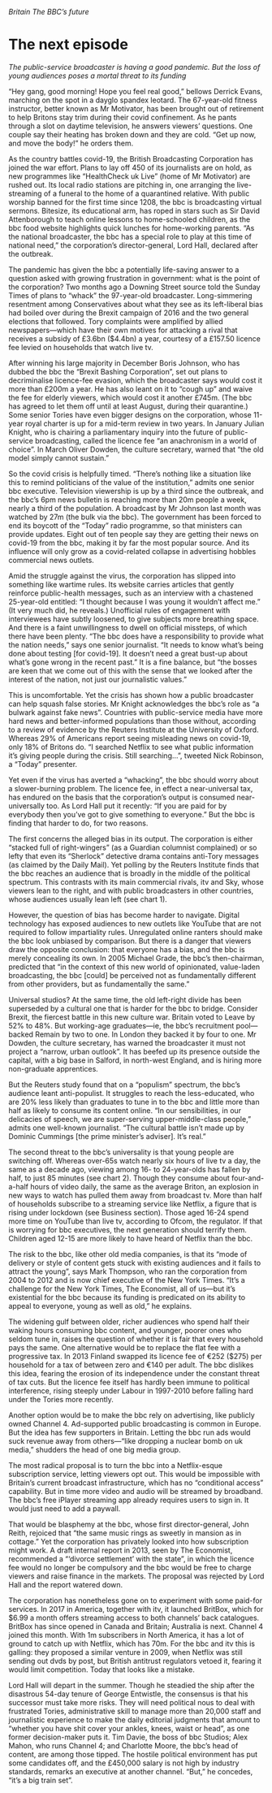 *Britain*
*The BBC’s future*

# The next episode

_The public-service broadcaster is having a good pandemic. But the loss of young audiences poses a mortal threat to its funding_

“Hey gang, good morning! Hope you feel real good,” bellows Derrick Evans, marching on the spot in a dayglo spandex leotard. The 67-year-old fitness instructor, better known as Mr Motivator, has been brought out of retirement to help Britons stay trim during their covid confinement. As he pants through a slot on daytime television, he answers viewers’ questions. One couple say their heating has broken down and they are cold. “Get up now, and move the body!” he orders them.

As the country battles covid-19, the British Broadcasting Corporation has joined the war effort. Plans to lay off 450 of its journalists are on hold, as new programmes like “HealthCheck uk Live” (home of Mr Motivator) are rushed out. Its local radio stations are pitching in, one arranging the live-streaming of a funeral to the home of a quarantined relative. With public worship banned for the first time since 1208, the bbc is broadcasting virtual sermons. Bitesize, its educational arm, has roped in stars such as Sir David Attenborough to teach online lessons to home-schooled children, as the bbc food website highlights quick lunches for home-working parents. “As the national broadcaster, the bbc has a special role to play at this time of national need,” the corporation’s director-general, Lord Hall, declared after the outbreak.

The pandemic has given the bbc a potentially life-saving answer to a question asked with growing frustration in government: what is the point of the corporation? Two months ago a Downing Street source told the Sunday Times of plans to “whack” the 97-year-old broadcaster. Long-simmering resentment among Conservatives about what they see as its left-liberal bias had boiled over during the Brexit campaign of 2016 and the two general elections that followed. Tory complaints were amplified by allied newspapers—which have their own motives for attacking a rival that receives a subsidy of £3.6bn ($4.4bn) a year, courtesy of a £157.50 licence fee levied on households that watch live tv.

After winning his large majority in December Boris Johnson, who has dubbed the bbc the “Brexit Bashing Corporation”, set out plans to decriminalise licence-fee evasion, which the broadcaster says would cost it more than £200m a year. He has also leant on it to “cough up” and waive the fee for elderly viewers, which would cost it another £745m. (The bbc has agreed to let them off until at least August, during their quarantine.) Some senior Tories have even bigger designs on the corporation, whose 11-year royal charter is up for a mid-term review in two years. In January Julian Knight, who is chairing a parliamentary inquiry into the future of public-service broadcasting, called the licence fee “an anachronism in a world of choice”. In March Oliver Dowden, the culture secretary, warned that “the old model simply cannot sustain.”

So the covid crisis is helpfully timed. “There’s nothing like a situation like this to remind politicians of the value of the institution,” admits one senior bbc executive. Television viewership is up by a third since the outbreak, and the bbc’s 6pm news bulletin is reaching more than 20m people a week, nearly a third of the population. A broadcast by Mr Johnson last month was watched by 27m (the bulk via the bbc). The government has been forced to end its boycott of the “Today” radio programme, so that ministers can provide updates. Eight out of ten people say they are getting their news on covid-19 from the bbc, making it by far the most popular source. And its influence will only grow as a covid-related collapse in advertising hobbles commercial news outlets.

Amid the struggle against the virus, the corporation has slipped into something like wartime rules. Its website carries articles that gently reinforce public-health messages, such as an interview with a chastened 25-year-old entitled: “I thought because I was young it wouldn’t affect me.” (It very much did, he reveals.) Unofficial rules of engagement with interviewees have subtly loosened, to give subjects more breathing space. And there is a faint unwillingness to dwell on official missteps, of which there have been plenty. “The bbc does have a responsibility to provide what the nation needs,” says one senior journalist. “It needs to know what’s being done about testing [for covid-19]. It doesn’t need a great bust-up about what’s gone wrong in the recent past.” It is a fine balance, but “the bosses are keen that we come out of this with the sense that we looked after the interest of the nation, not just our journalistic values.”

This is uncomfortable. Yet the crisis has shown how a public broadcaster can help squash false stories. Mr Knight acknowledges the bbc’s role as “a bulwark against fake news”. Countries with public-service media have more hard news and better-informed populations than those without, according to a review of evidence by the Reuters Institute at the University of Oxford. Whereas 29% of Americans report seeing misleading news on covid-19, only 18% of Britons do. “I searched Netflix to see what public information it’s giving people during the crisis. Still searching…”, tweeted Nick Robinson, a “Today” presenter.

Yet even if the virus has averted a “whacking”, the bbc should worry about a slower-burning problem. The licence fee, in effect a near-universal tax, has endured on the basis that the corporation’s output is consumed near-universally too. As Lord Hall put it recently: “If you are paid for by everybody then you’ve got to give something to everyone.” But the bbc is finding that harder to do, for two reasons.

The first concerns the alleged bias in its output. The corporation is either “stacked full of right-wingers” (as a Guardian columnist complained) or so lefty that even its “Sherlock” detective drama contains anti-Tory messages (as claimed by the Daily Mail). Yet polling by the Reuters Institute finds that the bbc reaches an audience that is broadly in the middle of the political spectrum. This contrasts with its main commercial rivals, itv and Sky, whose viewers lean to the right, and with public broadcasters in other countries, whose audiences usually lean left (see chart 1).


However, the question of bias has become harder to navigate. Digital technology has exposed audiences to new outlets like YouTube that are not required to follow impartiality rules. Unregulated online ranters should make the bbc look unbiased by comparison. But there is a danger that viewers draw the opposite conclusion: that everyone has a bias, and the bbc is merely concealing its own. In 2005 Michael Grade, the bbc’s then-chairman, predicted that “in the context of this new world of opinionated, value-laden broadcasting, the bbc [could] be perceived not as fundamentally different from other providers, but as fundamentally the same.”

Universal studios?
At the same time, the old left-right divide has been superseded by a cultural one that is harder for the bbc to bridge. Consider Brexit, the fiercest battle in this new culture war. Britain voted to Leave by 52% to 48%. But working-age graduates—ie, the bbc’s recruitment pool—backed Remain by two to one. In London they backed it by four to one. Mr Dowden, the culture secretary, has warned the broadcaster it must not project a “narrow, urban outlook”. It has beefed up its presence outside the capital, with a big base in Salford, in north-west England, and is hiring more non-graduate apprentices.

But the Reuters study found that on a “populism” spectrum, the bbc’s audience leant anti-populist. It struggles to reach the less-educated, who are 20% less likely than graduates to tune in to the bbc and little more than half as likely to consume its content online. “In our sensibilities, in our delicacies of speech, we are super-serving upper-middle-class people,” admits one well-known journalist. “The cultural battle isn’t made up by Dominic Cummings [the prime minister’s adviser]. It’s real.”

The second threat to the bbc’s universality is that young people are switching off. Whereas over-65s watch nearly six hours of live tv a day, the same as a decade ago, viewing among 16- to 24-year-olds has fallen by half, to just 85 minutes (see chart 2). Though they consume about four-and-a-half hours of video daily, the same as the average Briton, an explosion in new ways to watch has pulled them away from broadcast tv. More than half of households subscribe to a streaming service like Netflix, a figure that is rising under lockdown (see Business section). Those aged 16-24 spend more time on YouTube than live tv, according to Ofcom, the regulator. If that is worrying for bbc executives, the next generation should terrify them. Children aged 12-15 are more likely to have heard of Netflix than the bbc.


The risk to the bbc, like other old media companies, is that its “mode of delivery or style of content gets stuck with existing audiences and it fails to attract the young”, says Mark Thompson, who ran the corporation from 2004 to 2012 and is now chief executive of the New York Times. “It’s a challenge for the New York Times, The Economist, all of us—but it’s existential for the bbc because its funding is predicated on its ability to appeal to everyone, young as well as old,” he explains.

The widening gulf between older, richer audiences who spend half their waking hours consuming bbc content, and younger, poorer ones who seldom tune in, raises the question of whether it is fair that every household pays the same. One alternative would be to replace the flat fee with a progressive tax. In 2013 Finland swapped its licence fee of €252 ($275) per household for a tax of between zero and €140 per adult. The bbc dislikes this idea, fearing the erosion of its independence under the constant threat of tax cuts. But the licence fee itself has hardly been immune to political interference, rising steeply under Labour in 1997-2010 before falling hard under the Tories more recently.

Another option would be to make the bbc rely on advertising, like publicly owned Channel 4. Ad-supported public broadcasting is common in Europe. But the idea has few supporters in Britain. Letting the bbc run ads would suck revenue away from others—“like dropping a nuclear bomb on uk media,” shudders the head of one big media group.

The most radical proposal is to turn the bbc into a Netflix-esque subscription service, letting viewers opt out. This would be impossible with Britain’s current broadcast infrastructure, which has no “conditional access” capability. But in time more video and audio will be streamed by broadband. The bbc’s free iPlayer streaming app already requires users to sign in. It would just need to add a paywall.

That would be blasphemy at the bbc, whose first director-general, John Reith, rejoiced that “the same music rings as sweetly in mansion as in cottage.” Yet the corporation has privately looked into how subscription might work. A draft internal report in 2013, seen by The Economist, recommended a “‘divorce settlement’ with the state”, in which the licence fee would no longer be compulsory and the bbc would be free to charge viewers and raise finance in the markets. The proposal was rejected by Lord Hall and the report watered down.

The corporation has nonetheless gone on to experiment with some paid-for services. In 2017 in America, together with itv, it launched BritBox, which for $6.99 a month offers streaming access to both channels’ back catalogues. BritBox has since opened in Canada and Britain; Australia is next. Channel 4 joined this month. With 1m subscribers in North America, it has a lot of ground to catch up with Netflix, which has 70m. For the bbc and itv this is galling: they proposed a similar venture in 2009, when Netflix was still sending out dvds by post, but British antitrust regulators vetoed it, fearing it would limit competition. Today that looks like a mistake.

Lord Hall will depart in the summer. Though he steadied the ship after the disastrous 54-day tenure of George Entwistle, the consensus is that his successor must take more risks. They will need political nous to deal with frustrated Tories, administrative skill to manage more than 20,000 staff and journalistic experience to make the daily editorial judgments that amount to “whether you have shit cover your ankles, knees, waist or head”, as one former decision-maker puts it. Tim Davie, the boss of bbc Studios; Alex Mahon, who runs Channel 4; and Charlotte Moore, the bbc’s head of content, are among those tipped. The hostile political environment has put some candidates off, and the £450,000 salary is not high by industry standards, remarks an executive at another channel. “But,” he concedes, “it’s a big train set”.
